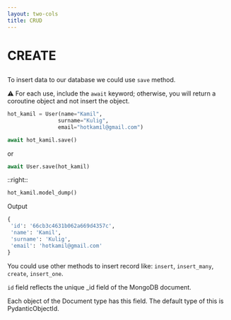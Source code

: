 ```yaml
---
layout: two-cols
title: CRUD
---
```

# CREATE

## 

<v-clicks depth="2">

To insert data to our database we could use `save` method.


⚠️ For each use, include the `await` keyword; otherwise, you will return a coroutine object and not insert the object.

```python
hot_kamil = User(name="Kamil", 
                surname="Kulig", 
                email="hotkamil@gmail.com")
```

```python
await hot_kamil.save()
```

or 

```python
await User.save(hot_kamil)
```

</v-clicks>

::right::

<v-clicks>



```python
hot_kamil.model_dump()
```

Output
```python 
{
 'id': '66cb3c4631b062a669d4357c',
 'name': 'Kamil',
 'surname': 'Kulig',
 'email': 'hotkamil@gmail.com'
}
```

You could use other methods to insert record like: `insert`, `insert_many`, `create`, `insert_one`.

 `id` field reflects the unique _id field of the MongoDB document. 

Each object of the Document type has this field. The default type of this is PydanticObjectId.

</v-clicks>

<!--d.
 -->